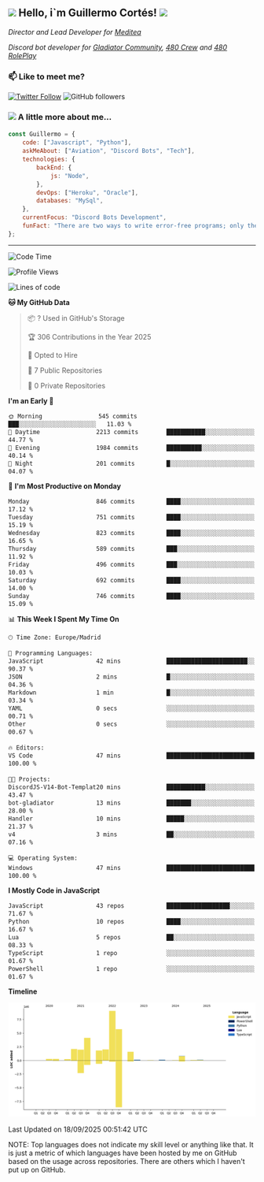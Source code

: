 <h2><img src="https://emojis.slackmojis.com/emojis/images/1531849430/4246/blob-sunglasses.gif?1531849430" width="30"/> Hello, i`m Guillermo Cortés! <img src="https://media.giphy.com/media/PiuVH04cd9JcmqqWKK/giphy.gif" width="50"></h2>
<p><em>Director and Lead Developer for <a href="https://mediteavirtual.es/">Meditea</a>
</em></p>
<p><em>Discord bot developer for <a href="https://discord.comunidadgladiator.com">Gladiator Community</a>, <a href="https://discord.gg/UpvpkUbGdA">480 Crew</a> and <a href="https://discord.gg/dmMRQgH3tu">480 RolePlay</a>
</em></p>

### 📫 Like to meet me?

[![Twitter Follow](https://img.shields.io/twitter/follow/concara3443?label=Follow)](https://twitter.com/intent/follow?screen_name=concara3443)
![GitHub followers](https://img.shields.io/github/followers/concara3443?label=Follow&style=social)

### <img src="https://media.giphy.com/media/WFZvB7VIXBgiz3oDXE/giphy.gif" width="50"> A little more about me...  

```javascript
const Guillermo = {
    code: ["Javascript", "Python"],
    askMeAbout: ["Aviation", "Discord Bots", "Tech"],
    technologies: {
        backEnd: {
            js: "Node",
        },
        devOps: ["Heroku", "Oracle"],
        databases: "MySql",
    },
    currentFocus: "Discord Bots Development",
    funFact: "There are two ways to write error-free programs; only the third one works"
};
```

---

<!--START_SECTION:waka-->
![Code Time](http://img.shields.io/badge/Code%20Time-645%20hrs%2053%20mins-blue)

![Profile Views](http://img.shields.io/badge/Profile%20Views-0-blue)

![Lines of code](https://img.shields.io/badge/From%20Hello%20World%20I%27ve%20Written-30.0%20million%20lines%20of%20code-blue)

**🐱 My GitHub Data** 

> 📦 ? Used in GitHub's Storage 
 > 
> 🏆 306 Contributions in the Year 2025
 > 
> 💼 Opted to Hire
 > 
> 📜 7 Public Repositories 
 > 
> 🔑 0 Private Repositories 
 > 
**I'm an Early 🐤** 

```text
🌞 Morning                545 commits         ███░░░░░░░░░░░░░░░░░░░░░░   11.03 % 
🌆 Daytime                2213 commits        ███████████░░░░░░░░░░░░░░   44.77 % 
🌃 Evening                1984 commits        ██████████░░░░░░░░░░░░░░░   40.14 % 
🌙 Night                  201 commits         █░░░░░░░░░░░░░░░░░░░░░░░░   04.07 % 
```
📅 **I'm Most Productive on Monday** 

```text
Monday                   846 commits         ████░░░░░░░░░░░░░░░░░░░░░   17.12 % 
Tuesday                  751 commits         ████░░░░░░░░░░░░░░░░░░░░░   15.19 % 
Wednesday                823 commits         ████░░░░░░░░░░░░░░░░░░░░░   16.65 % 
Thursday                 589 commits         ███░░░░░░░░░░░░░░░░░░░░░░   11.92 % 
Friday                   496 commits         ███░░░░░░░░░░░░░░░░░░░░░░   10.03 % 
Saturday                 692 commits         ████░░░░░░░░░░░░░░░░░░░░░   14.00 % 
Sunday                   746 commits         ████░░░░░░░░░░░░░░░░░░░░░   15.09 % 
```


📊 **This Week I Spent My Time On** 

```text
🕑︎ Time Zone: Europe/Madrid

💬 Programming Languages: 
JavaScript               42 mins             ███████████████████████░░   90.37 % 
JSON                     2 mins              █░░░░░░░░░░░░░░░░░░░░░░░░   04.36 % 
Markdown                 1 min               █░░░░░░░░░░░░░░░░░░░░░░░░   03.34 % 
YAML                     0 secs              ░░░░░░░░░░░░░░░░░░░░░░░░░   00.71 % 
Other                    0 secs              ░░░░░░░░░░░░░░░░░░░░░░░░░   00.67 % 

🔥 Editors: 
VS Code                  47 mins             █████████████████████████   100.00 % 

🐱‍💻 Projects: 
DiscordJS-V14-Bot-Templat20 mins             ███████████░░░░░░░░░░░░░░   43.47 % 
bot-gladiator            13 mins             ███████░░░░░░░░░░░░░░░░░░   28.00 % 
Handler                  10 mins             █████░░░░░░░░░░░░░░░░░░░░   21.37 % 
v4                       3 mins              ██░░░░░░░░░░░░░░░░░░░░░░░   07.16 % 

💻 Operating System: 
Windows                  47 mins             █████████████████████████   100.00 % 
```

**I Mostly Code in JavaScript** 

```text
JavaScript               43 repos            ██████████████████░░░░░░░   71.67 % 
Python                   10 repos            ████░░░░░░░░░░░░░░░░░░░░░   16.67 % 
Lua                      5 repos             ██░░░░░░░░░░░░░░░░░░░░░░░   08.33 % 
TypeScript               1 repo              ░░░░░░░░░░░░░░░░░░░░░░░░░   01.67 % 
PowerShell               1 repo              ░░░░░░░░░░░░░░░░░░░░░░░░░   01.67 % 
```



**Timeline**

![Lines of Code chart](https://raw.githubusercontent.com/Concara3443/Concara3443/main/assets/bar_graph.png)


 Last Updated on 18/09/2025 00:51:42 UTC
<!--END_SECTION:waka-->

NOTE: Top languages does not indicate my skill level or anything like that. It is just a metric of which languages have been hosted by me on GitHub based on the usage across repositories. There are others which I haven't put up on GitHub.
